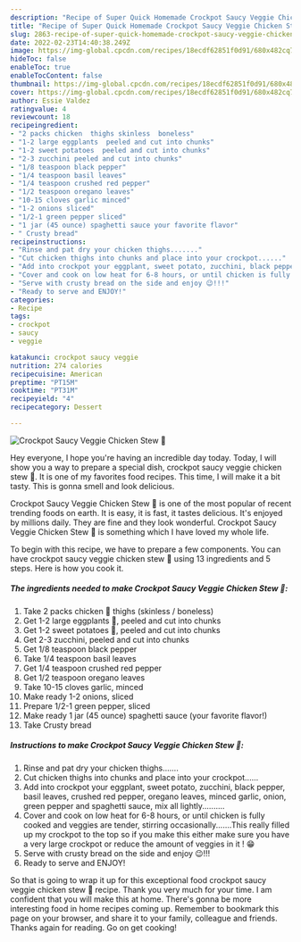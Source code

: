 ```yaml
---
description: "Recipe of Super Quick Homemade Crockpot Saucy Veggie Chicken Stew 🍲"
title: "Recipe of Super Quick Homemade Crockpot Saucy Veggie Chicken Stew 🍲"
slug: 2863-recipe-of-super-quick-homemade-crockpot-saucy-veggie-chicken-stew
date: 2022-02-23T14:40:38.249Z
image: https://img-global.cpcdn.com/recipes/18ecdf62851f0d91/680x482cq70/crockpot-saucy-veggie-chicken-stew-recipe-main-photo.jpg
hideToc: false
enableToc: true
enableTocContent: false
thumbnail: https://img-global.cpcdn.com/recipes/18ecdf62851f0d91/680x482cq70/crockpot-saucy-veggie-chicken-stew-recipe-main-photo.jpg
cover: https://img-global.cpcdn.com/recipes/18ecdf62851f0d91/680x482cq70/crockpot-saucy-veggie-chicken-stew-recipe-main-photo.jpg
author: Essie Valdez
ratingvalue: 4
reviewcount: 18
recipeingredient:
- "2 packs chicken  thighs skinless  boneless"
- "1-2 large eggplants  peeled and cut into chunks"
- "1-2 sweet potatoes  peeled and cut into chunks"
- "2-3 zucchini peeled and cut into chunks"
- "1/8 teaspoon black pepper"
- "1/4 teaspoon basil leaves"
- "1/4 teaspoon crushed red pepper"
- "1/2 teaspoon oregano leaves"
- "10-15 cloves garlic minced"
- "1-2 onions sliced"
- "1/2-1 green pepper sliced"
- "1 jar (45 ounce) spaghetti sauce your favorite flavor"
- " Crusty bread"
recipeinstructions:
- "Rinse and pat dry your chicken thighs......."
- "Cut chicken thighs into chunks and place into your crockpot......"
- "Add into crockpot your eggplant, sweet potato, zucchini, black pepper, basil leaves, crushed red pepper, oregano leaves, minced garlic, onion, green pepper and spaghetti sauce, mix all lightly.........."
- "Cover and cook on low heat for 6-8 hours, or until chicken is fully cooked and veggies are tender, stirring occasionally.......This really filled up my crockpot to the top so if you make this either make sure you have a very large crockpot or reduce the amount of veggies in it ! 😁"
- "Serve with crusty bread on the side and enjoy 😉!!!"
- "Ready to serve and ENJOY!"
categories:
- Recipe
tags:
- crockpot
- saucy
- veggie

katakunci: crockpot saucy veggie 
nutrition: 274 calories
recipecuisine: American
preptime: "PT15M"
cooktime: "PT31M"
recipeyield: "4"
recipecategory: Dessert

---
```



![Crockpot Saucy Veggie Chicken Stew 🍲](https://img-global.cpcdn.com/recipes/18ecdf62851f0d91/680x482cq70/crockpot-saucy-veggie-chicken-stew-recipe-main-photo.jpg)

Hey everyone, I hope you're having an incredible day today. Today, I will show you a way to prepare a special dish, crockpot saucy veggie chicken stew 🍲. It is one of my favorites food recipes. This time, I will make it a bit tasty. This is gonna smell and look delicious.

Crockpot Saucy Veggie Chicken Stew 🍲 is one of the most popular of recent trending foods on earth. It is easy, it is fast, it tastes delicious. It's enjoyed by millions daily. They are fine and they look wonderful. Crockpot Saucy Veggie Chicken Stew 🍲 is something which I have loved my whole life.




To begin with this recipe, we have to prepare a few components. You can have crockpot saucy veggie chicken stew 🍲 using 13 ingredients and 5 steps. Here is how you cook it.

<!--inarticleads1-->

##### The ingredients needed to make Crockpot Saucy Veggie Chicken Stew 🍲:

1. Take 2 packs chicken 🐔 thighs (skinless / boneless)
1. Get 1-2 large eggplants 🍆, peeled and cut into chunks
1. Get 1-2 sweet potatoes 🍠, peeled and cut into chunks
1. Get 2-3 zucchini, peeled and cut into chunks
1. Get 1/8 teaspoon black pepper
1. Take 1/4 teaspoon basil leaves
1. Get 1/4 teaspoon crushed red pepper
1. Get 1/2 teaspoon oregano leaves
1. Take 10-15 cloves garlic, minced
1. Make ready 1-2 onions, sliced
1. Prepare 1/2-1 green pepper, sliced
1. Make ready 1 jar (45 ounce) spaghetti sauce (your favorite flavor!)
1. Take  Crusty bread




<!--inarticleads2-->

##### Instructions to make Crockpot Saucy Veggie Chicken Stew 🍲:

1. Rinse and pat dry your chicken thighs.......
1. Cut chicken thighs into chunks and place into your crockpot......
1. Add into crockpot your eggplant, sweet potato, zucchini, black pepper, basil leaves, crushed red pepper, oregano leaves, minced garlic, onion, green pepper and spaghetti sauce, mix all lightly..........
1. Cover and cook on low heat for 6-8 hours, or until chicken is fully cooked and veggies are tender, stirring occasionally.......This really filled up my crockpot to the top so if you make this either make sure you have a very large crockpot or reduce the amount of veggies in it ! 😁
1. Serve with crusty bread on the side and enjoy 😉!!!
1. Ready to serve and ENJOY!



So that is going to wrap it up for this exceptional food crockpot saucy veggie chicken stew 🍲 recipe. Thank you very much for your time. I am confident that you will make this at home. There's gonna be more interesting food in home recipes coming up. Remember to bookmark this page on your browser, and share it to your family, colleague and friends. Thanks again for reading. Go on get cooking!
